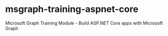 # msgraph-training-aspnet-core
Microsoft Graph Training Module - Build ASP.NET Core apps with Microsoft Graph
